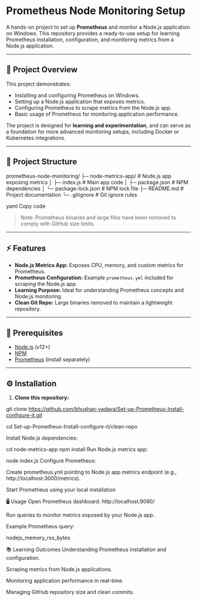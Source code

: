 # Prometheus Node Monitoring Setup

A hands-on project to set up **Prometheus** and monitor a Node.js application on Windows. This repository provides a ready-to-use setup for learning Prometheus installation, configuration, and monitoring metrics from a Node.js application.

---

## 🚀 Project Overview

This project demonstrates:

- Installing and configuring Prometheus on Windows.
- Setting up a Node.js application that exposes metrics.
- Configuring Prometheus to scrape metrics from the Node.js app.
- Basic usage of Prometheus for monitoring application performance.

The project is designed for **learning and experimentation**, and can serve as a foundation for more advanced monitoring setups, including Docker or Kubernetes integrations.

---

## 📂 Project Structure

prometheus-node-monitoring/
├─ node-metrics-app/ # Node.js app exposing metrics
│ ├─ index.js # Main app code
│ ├─ package.json # NPM dependencies
│ └─ package-lock.json # NPM lock file
├─ README.md # Project documentation
└─ .gitignore # Git ignore rules

yaml
Copy code

> Note: Prometheus binaries and large files have been removed to comply with GitHub size limits.

---

## ⚡ Features

- **Node.js Metrics App:** Exposes CPU, memory, and custom metrics for Prometheus.
- **Prometheus Configuration:** Example `prometheus.yml` included for scraping the Node.js app.
- **Learning Purpose:** Ideal for understanding Prometheus concepts and Node.js monitoring.
- **Clean Git Repo:** Large binaries removed to maintain a lightweight repository.

---

## 📝 Prerequisites

- [Node.js](https://nodejs.org/) (v12+)
- [NPM](https://www.npmjs.com/get-npm)
- [Prometheus](https://prometheus.io/) (install separately)

---

## ⚙️ Installation

1. **Clone this repository:**

git clone https://github.com/bhushan-yadava/Set-up-Prometheus-Install-configure-it.git

cd Set-up-Prometheus-Install-configure-it/clean-repo

Install Node.js dependencies:

cd node-metrics-app
npm install
Run Node.js metrics app:

node index.js
Configure Prometheus:

Create prometheus.yml pointing to Node.js app metrics endpoint (e.g., http://localhost:3000/metrics).

Start Prometheus using your local installation


🖥️ Usage
Open Prometheus dashboard: http://localhost:9090/

Run queries to monitor metrics exposed by your Node.js app.

Example Prometheus query:

nodejs_memory_rss_bytes


📚 Learning Outcomes
Understanding Prometheus installation and configuration.

Scraping metrics from Node.js applications.

Monitoring application performance in real-time.

Managing GitHub repository size and clean commits.

